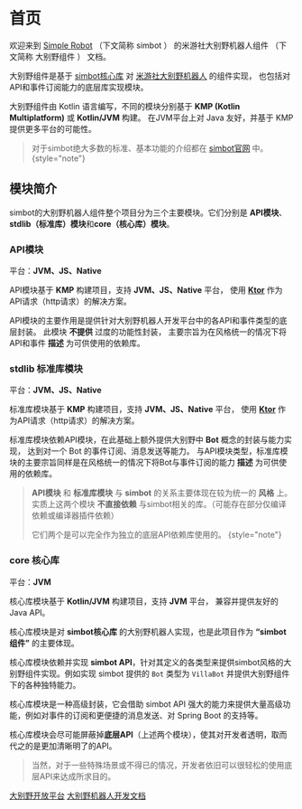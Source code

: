 # 首页

欢迎来到 [<tooltip term="Simple Robot">Simple Robot</tooltip>](https://github.com/simple-robot/simpler-robot)
（下文简称 <tooltip term="simbot">simbot</tooltip> ）
的米游社大别野机器人组件 （下文简称 <tooltip term="大别野组件">大别野组件</tooltip> ） 文档。

大别野组件是基于 [simbot核心库](https://github.com/simple-robot/simpler-robot)
对 [米游社大别野机器人](https://open.miyoushe.com) 的组件实现，
也包括对API和事件订阅能力的底层库实现模块。

大别野组件由 Kotlin 语言编写，不同的模块分别基于 **KMP (Kotlin Multiplatform)** 或 **Kotlin/JVM** 构建。
在JVM平台上对 Java 友好，并基于 KMP 提供更多平台的可能性。

> 对于simbot绝大多数的标准、基本功能的介绍都在 [simbot官网](https://simbot.forte.love/) 中。
> {style="note"}

## 模块简介

simbot的大别野机器人组件整个项目分为三个主要模块。它们分别是 **API模块**、**stdlib（标准库）模块**和**core（核心库）模块**。

### API模块

<tldr>
    <p>平台：<b>JVM、JS、Native</b></p>
    <p>
    API模块基于 <b>KMP</b> 构建项目，支持 <b>JVM、JS、Native</b> 平台，
    使用 <a href="https://ktor.io/"><b>Ktor</b></a> 作为API请求（http请求）的解决方案。
    </p>
</tldr>

API模块的主要作用是提供针对大别野机器人开发平台中的各API和事件类型的底层封装。
此模块 **不提供** 过度的功能性封装，
主要宗旨为在风格统一的情况下将API和事件 **描述** 为可供使用的依赖库。

### stdlib 标准库模块

<tldr>
    <p>平台：<b>JVM、JS、Native</b></p>
    <p>
    标准库模块基于 <b>KMP</b> 构建项目，支持 <b>JVM、JS、Native</b> 平台，
    使用 <a href="https://ktor.io/"><b>Ktor</b></a> 作为API请求（http请求）的解决方案。
    </p>
</tldr>

标准库模块依赖API模块，在此基础上额外提供大别野中 **Bot** 概念的封装与能力实现，
达到对一个 Bot 的事件订阅、消息发送等能力。
与API模块类型，标准库模块的主要宗旨同样是在风格统一的情况下将Bot与事件订阅的能力 **描述** 为可供使用的依赖库。

> **API模块** 和 **标准库模块** 与 **simbot** 的关系主要体现在较为统一的 **风格** 上。
> 实质上这两个模块 **不直接依赖** 与simbot相关的库。（可能存在部分仅编译依赖或编译器插件依赖）
> 
> 它们两个是可以完全作为独立的底层API依赖库使用的。
{style="note"}


### core 核心库

<tldr>
    <p>平台：<b>JVM</b></p>
    <p>
    核心库模块基于 <b>Kotlin/JVM</b> 构建项目，支持 <b>JVM</b> 平台，
    兼容并提供友好的Java API。
    </p>
</tldr>


核心库模块是对 **simbot核心库** 的大别野机器人实现，也是此项目作为 **“simbot组件”** 的主要体现。

核心库模块依赖并实现 **simbot API**，针对其定义的各类型来提供simbot风格的大别野组件实现。例如实现 simbot 提供的 `Bot`
类型为 `VillaBot` 并提供大别野组件下的各种独特能力。

核心库模块是一种高级封装，它会借助 simbot API 强大的能力来提供大量高级功能，例如对事件的订阅和更便捷的消息发送、对 Spring
Boot 的支持等。

核心库模块会尽可能屏蔽掉**底层API**（上述两个模块），使其对开发者透明，取而代之的是更加清晰明了的API。

> 当然，对于一些特殊场景或不得已的情况，开发者依旧可以很轻松的使用底层API来达成所求目的。

<seealso>
    <category ref="related">
        <a href="https://open.miyoushe.com/">大别野开放平台</a>
        <a href="https://webstatic.mihoyo.com/vila/bot/doc/">大别野机器人开发文档</a>
    </category>
</seealso>
